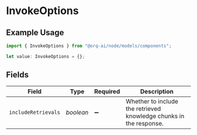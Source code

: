 # InvokeOptions

## Example Usage

```typescript
import { InvokeOptions } from "@orq-ai/node/models/components";

let value: InvokeOptions = {};
```

## Fields

| Field                                                              | Type                                                               | Required                                                           | Description                                                        |
| ------------------------------------------------------------------ | ------------------------------------------------------------------ | ------------------------------------------------------------------ | ------------------------------------------------------------------ |
| `includeRetrievals`                                                | *boolean*                                                          | :heavy_minus_sign:                                                 | Whether to include the retrieved knowledge chunks in the response. |